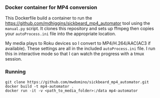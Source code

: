 ### Docker container for MP4 conversion

This Dockerfile build a container to run the https://github.com/mdhiggins/sickbeard_mp4_automator tool using the `manual.py` script. It clones this repository and sets up ffmpeg then copies your `autoProcess.ini` file into the appropriate location.

My media plays to Roku devices so I convert to MP4/H.264/AAC(AC3 if available). These settings are all in the included `autoProcess.ini` file. I run this in interactive mode so that I can watch the progress with a tmux session.

### Running
```
git clone https://github.com/mwdomino/sickbeard_mp4_automator.git
docker build -t mp4-automator .
docker run -it -v <path_to_media_folder>:/data mp4-automator
```

